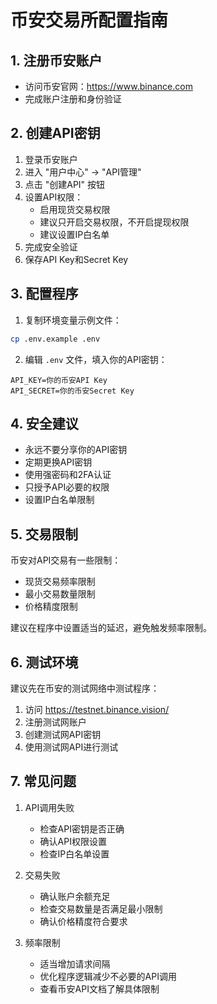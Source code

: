 # 币安交易所配置指南

## 1. 注册币安账户
- 访问币安官网：https://www.binance.com
- 完成账户注册和身份验证

## 2. 创建API密钥

1. 登录币安账户
2. 进入 "用户中心" -> "API管理"
3. 点击 "创建API" 按钮
4. 设置API权限：
   - 启用现货交易权限
   - 建议只开启交易权限，不开启提现权限
   - 建议设置IP白名单
5. 完成安全验证
6. 保存API Key和Secret Key

## 3. 配置程序

1. 复制环境变量示例文件：
```bash
cp .env.example .env
```

2. 编辑 `.env` 文件，填入你的API密钥：
```
API_KEY=你的币安API Key
API_SECRET=你的币安Secret Key
```

## 4. 安全建议

- 永远不要分享你的API密钥
- 定期更换API密钥
- 使用强密码和2FA认证
- 只授予API必要的权限
- 设置IP白名单限制

## 5. 交易限制

币安对API交易有一些限制：
- 现货交易频率限制
- 最小交易数量限制
- 价格精度限制

建议在程序中设置适当的延迟，避免触发频率限制。

## 6. 测试环境

建议先在币安的测试网络中测试程序：
1. 访问 https://testnet.binance.vision/
2. 注册测试网账户
3. 创建测试网API密钥
4. 使用测试网API进行测试

## 7. 常见问题

1. API调用失败
   - 检查API密钥是否正确
   - 确认API权限设置
   - 检查IP白名单设置

2. 交易失败
   - 确认账户余额充足
   - 检查交易数量是否满足最小限制
   - 确认价格精度符合要求

3. 频率限制
   - 适当增加请求间隔
   - 优化程序逻辑减少不必要的API调用
   - 查看币安API文档了解具体限制